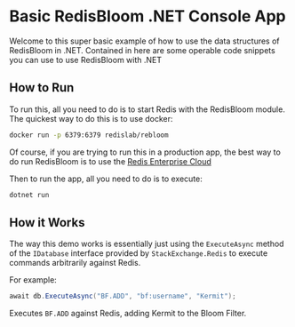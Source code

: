 # Basic RedisBloom .NET Console App

Welcome to this super basic example of how to use the data structures of RedisBloom in .NET. Contained in here are some operable code snippets you can use to use RedisBloom with .NET

## How to Run

To run this, all you need to do is to start Redis with the RedisBloom module. The quickest way to do this is to use docker:

```bash
docker run -p 6379:6379 redislab/rebloom
```

Of course, if you are trying to run this in a production app, the best way to do run RedisBloom is to use the [Redis Enterprise Cloud](https://app.redislabs.com/#/)

Then to run the app, all you need to do is to execute:

```bash
dotnet run
```

## How it Works

The way this demo works is essentially just using the `ExecuteAsync` method of the `IDatabase` interface provided by `StackExchange.Redis` to execute commands arbitrarily against Redis.

For example:

```csharp
await db.ExecuteAsync("BF.ADD", "bf:username", "Kermit");
```

Executes `BF.ADD` against Redis, adding Kermit to the Bloom Filter.